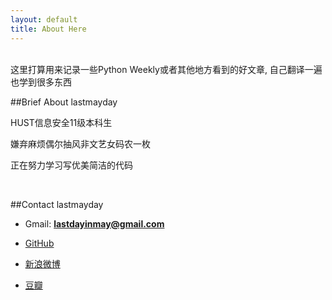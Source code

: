 ```yaml
---
layout: default
title: About Here
---
```

<br />
这里打算用来记录一些Python Weekly或者其他地方看到的好文章, 自己翻译一遍也学到很多东西

<br />

##Brief About lastmayday

 HUST信息安全11级本科生

 嫌弃麻烦偶尔抽风非文艺女码农一枚

 正在努力学习写优美简洁的代码

<br />

##Contact lastmayday

+ Gmail: **lastdayinmay@gmail.com**

+ [GitHub](https://github.com/lastmayday "GitHub")

+ [新浪微博](http://weibo.com/lastmayday "新浪微博")

+ [豆瓣](http://www.douban.com/people/lastmayday/ "豆瓣")

<br />
